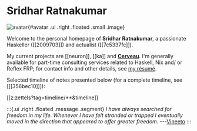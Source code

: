 # Sridhar Ratnakumar

![avatar](static/favicon.jpeg){#avatar .ui .right .floated .small .image}

Welcome to the personal homepage of **Sridhar Ratnakumar**, a passionate Haskeller ([[2009703]]) and actualist ([[7c5337fc]]). 

My current projects are [[neuron]], [[ka]] and [**Cerveau**](https://www.cerveau.app/). I'm generally available for part-time consulting services related to Haskell, Nix and/ or Reflex FRP; for contact info and other details, see [my résumé](./static/resume.pdf).

Selected timeline of notes presented below (for a complete timeline, see [[[356bec10]]]):

[[z:zettels?tag=timeline/**&timeline]]

:::{.ui .right .floated .message .segment}
*I have always searched for freedom in my life. Whenever I have felt stranded or trapped I eventually moved in the direction that appeared to offer greater freedom.* ---[Vineeto](http://actualfreedom.com.au/actualism/vineeto/vineeto.htm)
:::